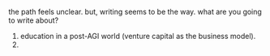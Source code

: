 the path feels unclear. but, writing seems to be the way.
what are you going to write about?
1. education in a post-AGI world (venture capital as the business model).
2. 